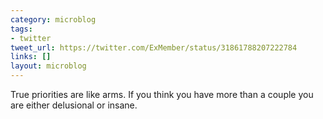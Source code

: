 ```yaml
---
category: microblog
tags:
- twitter
tweet_url: https://twitter.com/ExMember/status/31861788207222784
links: []
layout: microblog
---
```

True priorities are like arms. If you think you have more than a couple you are either delusional or insane.
